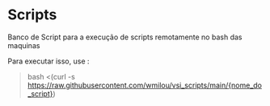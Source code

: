 # Scripts 

Banco de Script para a execução de scripts remotamente no bash das maquinas

Para executar isso, use :
> bash <(curl -s https://raw.githubusercontent.com/wmilou/vsi_scripts/main/{nome_do_script})
